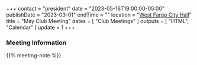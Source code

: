 +++
contact = "president"
date = "2023-05-16T19:00:00-05:00"
publishDate = "2023-03-01"
endTime = ""
location = "[West Fargo City Hall](/places/west-fargo-city-hall/)"
title = "May Club Meeting"
dates = [ "Club Meetings" ]
outputs = [ "HTML", "Calendar" ]
update = 1
+++
### Meeting Information

{{% meeting-note %}}
